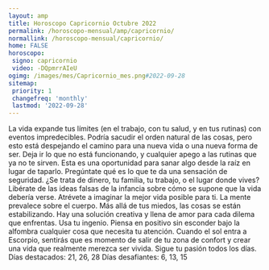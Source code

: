 ```yaml
---
layout: amp
title: Horoscopo Capricornio Octubre 2022 
permalink: /horoscopo-mensual/amp/capricornio/
normallink: /horoscopo-mensual/capricornio/
home: FALSE
horoscopo:
 signo: capricornio
 video: -DQpmrrAIeU
ogimg: /images/mes/Capricornio_mes.png#2022-09-28
sitemap:
 priority: 1
 changefreq: 'monthly'
 lastmod: '2022-09-28'
---
```



La vida expande tus límites (en el trabajo, con tu salud, y en tus rutinas) con eventos impredecibles. Podría sacudir el orden natural de las cosas, pero esto está despejando el camino para una nueva vida o una nueva forma de ser. 
Deja ir lo que no está funcionando, y cualquier apego a las rutinas que ya no te sirven. Esta es una oportunidad para sanar algo desde la raíz en lugar de taparlo. Pregúntate qué es lo que te da una sensación de seguridad. ¿Se trata de dinero, tu familia, tu trabajo, o el lugar donde vives? Libérate de las ideas falsas de la infancia sobre cómo se supone que la vida debería verse. Atrévete a imaginar la mejor vida posible para ti. 
La mente prevalece sobre el cuerpo. Más allá de tus miedos, las cosas se están estabilizando. Hay una solución creativa y llena de amor para cada dilema que enfrentas. Usa tu ingenio. Piensa en positivo sin esconder bajo la alfombra cualquier cosa que necesita tu atención. Cuando el sol entra a Escorpio, sentirás que es momento de salir de tu zona de confort y crear una vida que realmente merezca ser vivida. Sigue tu pasión todos los días. 
Días destacados: 21, 26, 28
Días desafiantes: 6, 13, 15